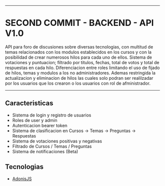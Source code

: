 ***
# SECOND COMMIT - BACKEND - API V1.0

API para foro de discusiones sobre diversas tecnologias, con multitud de temas relacionados con los modulos establecidos en los cursos y con la posibilidad de crear numerosos hilos para cada uno de ellos. Sistema de votaciones y puntuacion; filtrado por titulos, fechas, total de votos y total de respuestas en cada hilo. Diferenciacion entre roles limitando el uso de fijado de hilos, temas y modulos a los no administradores. Ademas restringida la actualizacion y eliminacion de hilos las cuales solo podran ser realilzadar por los usuarios que los crearon o los usuarios con rol de afministrador.
***

## Caracteristicas

* Sistema de login y registro de usuarios
* Roles de user y admin
* Autenticacion bearer token
* Sistema de clasificacion en Cursos -> Temas -> Preguntas -> Respuestas
* Sistema de votaciones positivas y negativas
* Filtrado de Cursos / Temas / Preguntas
* Sistema de notificaciones (Beta)

## Tecnologias

* [AdonisJS](https://adonisjs.com/)

